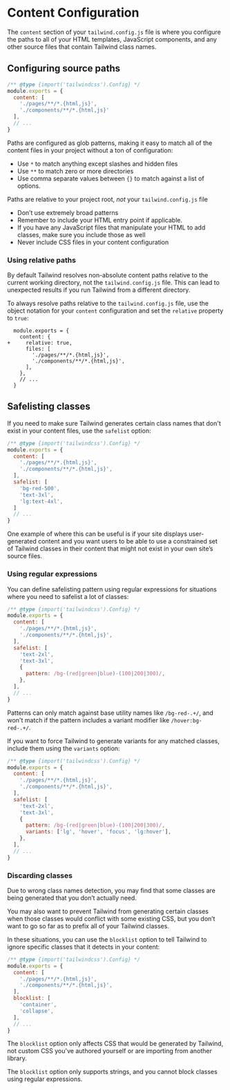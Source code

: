 # Content Configuration

The `content` section of your `tailwind.config.js` file is where you configure the paths to all of your HTML templates, JavaScript components, and any other source files that contain Tailwind class names.


## Configuring source paths

```js {{ filename: 'tailwind.config.js' }}
/** @type {import('tailwindcss').Config} */
module.exports = {
  content: [
    './pages/**/*.{html,js}',
    './components/**/*.{html,js}'
  ],
  // ...
}
```

Paths are configured as glob patterns, making it easy to match all of the content files in your project without a ton of configuration:

- Use `*` to match anything except slashes and hidden files
- Use `**` to match zero or more directories
- Use comma separate values between `{}` to match against a list of options.

Paths are relative to your project root, _not_ your `tailwind.config.js` file

- Don’t use extremely broad patterns
- Remember to include your HTML entry point if applicable.
- If you have any JavaScript files that manipulate your HTML to add classes, make sure you include those as well
- Never include CSS files in your content configuration


### Using relative paths

By default Tailwind resolves non-absolute content paths relative to the current working directory, not the `tailwind.config.js` file. This can lead to unexpected results if you run Tailwind from a different directory.

To always resolve paths relative to the `tailwind.config.js` file, use the object notation for your `content` configuration and set the `relative` property to `true`:

```diff-js {{ filename: 'tailwind.config.js' }}
  module.exports = {
    content: {
+     relative: true,
      files: [
        './pages/**/*.{html,js}',
        './components/**/*.{html,js}',
      ],
    },
    // ...
  }
```

## Safelisting classes

If you need to make sure Tailwind generates certain class names 
that don't exist in your content files, use the `safelist`
option:

```js {{ filename: 'tailwind.config.js' }}
/** @type {import('tailwindcss').Config} */
module.exports = {
  content: [
    './pages/**/*.{html,js}',
    './components/**/*.{html,js}',
  ],
  safelist: [
    'bg-red-500',
    'text-3xl',
    'lg:text-4xl',
  ]
  // ...
}
```

One example of where this can be useful is if your site 
displays user-generated content and you want users to be able 
to use a constrained set of Tailwind classes in their content 
that might not exist in your own site’s source files.

### Using regular expressions

You can define safelisting pattern using regular expressions 
for situations where you need to safelist a lot of classes:

```js {{ filename: 'tailwind.config.js' }}
/** @type {import('tailwindcss').Config} */
module.exports = {
  content: [
    './pages/**/*.{html,js}',
    './components/**/*.{html,js}',
  ],
  safelist: [
    'text-2xl',
    'text-3xl',
    {
      pattern: /bg-(red|green|blue)-(100|200|300)/,
    },
  ],
  // ...
}
```

Patterns can only match against base utility names like `/bg-red-.+/`, and won't match if the pattern includes a variant modifier like `/hover:bg-red-.+/`.

If you want to force Tailwind to generate variants for any matched classes, include them using the `variants` option:

```js {{ filename: 'tailwind.config.js' }}
/** @type {import('tailwindcss').Config} */
module.exports = {
  content: [
    './pages/**/*.{html,js}',
    './components/**/*.{html,js}',
  ],
  safelist: [
    'text-2xl',
    'text-3xl',
    {
      pattern: /bg-(red|green|blue)-(100|200|300)/,
      variants: ['lg', 'hover', 'focus', 'lg:hover'],
    },
  ],
  // ...
}
```

### Discarding classes

Due to wrong class names detection, you may find that some classes are being generated that you don’t actually need.

You may also want to prevent Tailwind from generating certain classes when those classes would conflict with some existing CSS, but you don’t want to go so far as to prefix all of your Tailwind classes.

In these situations, you can use the `blocklist` option to tell Tailwind to ignore specific classes that it detects in your content:

```js {{ filename: 'tailwind.config.js' }}
/** @type {import('tailwindcss').Config} */
module.exports = {
  content: [
    './pages/**/*.{html,js}',
    './components/**/*.{html,js}',
  ],
  blocklist: [
    'container',
    'collapse',
  ],
  // ...
}
```

The `blocklist` option only affects CSS that would be generated by Tailwind, not custom CSS you've authored yourself or are importing from another library.

The `blocklist` option only supports strings, and you cannot block classes using regular expressions.
